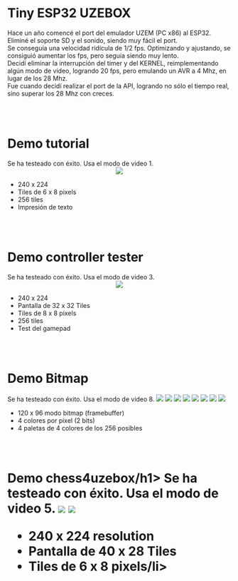 # Tiny ESP32 UZEBOX
Hace un año comencé el port del emulador UZEM (PC x86) al ESP32. Eliminé el soporte SD y el sonido, siendo muy fácil el port.<br>
Se conseguía una velocidad ridícula de 1/2 fps. Optimizando y ajustando, se consiguió aumentar los fps, pero seguía siendo muy lento.<br>
Decidí eliminar la interrupción del timer y del KERNEL, reimplementando algún modo de video, logrando 20 fps, pero emulando un AVR a 4 Mhz, en lugar de los 28 Mhz.<br>
Fue cuando decidí realizar el port de la API, logrando no sólo el tiempo real, sino superar los 28 Mhz con creces.

<br><br>
<h1>Demo tutorial</h1>
Se ha testeado con éxito. Usa el modo de video 1.
<center><img src='https://raw.githubusercontent.com/rpsubc8/ESP32TinyUzebox/main/preview/demos/tutorial.gif'></center>
<ul>
 <li>240 x 224</li> 
 <li>Tiles de 6 x 8 pixels</li>
 <li>256 tiles</li>
 <li>Impresión de texto</li>
</ul>


<br><br>
<h1>Demo controller tester</h1>
Se ha testeado con éxito. Usa el modo de video 3.
<center><img src='https://raw.githubusercontent.com/rpsubc8/ESP32TinyUzebox/main/preview/demos/controllertester.gif'></center>
<ul>
 <li>240 x 224</li> 
 <li>Pantalla de 32 x 32 Tiles</li>
 <li>Tiles de 8 x 8 pixels</li>
 <li>256 tiles</li>
 <li>Test del gamepad</li>
</ul>


<br><br>
<h1>Demo Bitmap</h1>
Se ha testeado con éxito. Usa el modo de video 8.
<img src='https://raw.githubusercontent.com/rpsubc8/ESP32TinyUzebox/main/preview/demos/bitmapdemo01.gif'>
<img src='https://raw.githubusercontent.com/rpsubc8/ESP32TinyUzebox/main/preview/demos/bitmapdemo02.gif'>
<img src='https://raw.githubusercontent.com/rpsubc8/ESP32TinyUzebox/main/preview/demos/bitmapdemo03.gif'>
<img src='https://raw.githubusercontent.com/rpsubc8/ESP32TinyUzebox/main/preview/demos/bitmapdemo04.gif'>
<img src='https://raw.githubusercontent.com/rpsubc8/ESP32TinyUzebox/main/preview/demos/bitmapdemo05.gif'>
<img src='https://raw.githubusercontent.com/rpsubc8/ESP32TinyUzebox/main/preview/demos/bitmapdemo06.gif'> 
<img src='https://raw.githubusercontent.com/rpsubc8/ESP32TinyUzebox/main/preview/demos/bitmapdemo07.gif'>
<img src='https://raw.githubusercontent.com/rpsubc8/ESP32TinyUzebox/main/preview/demos/bitmapdemo08.gif'>
<ul>
 <li>120 x 96 modo bitmap (framebuffer)</li> 
 <li>4 colores por pixel (2 bits)</li>
 <li>4 paletas de 4 colores de los 256 posibles</li> 
</ul>
 

<br><br>
<h1>Demo chess4uzebox/h1>
Se ha testeado con éxito. Usa el modo de video 5.
<img src='https://raw.githubusercontent.com/rpsubc8/ESP32TinyUzebox/main/preview/demos/chess4uzebox01.gif'>
<img src='https://raw.githubusercontent.com/rpsubc8/ESP32TinyUzebox/main/preview/demos/chess4uzebox02.gif'>
<ul>
 <li>240 x 224 resolution</li> 
 <li>Pantalla de 40 x 28 Tiles</li>
 <li>Tiles de 6 x 8 pixels/li> 
</ul>


<br><br>
